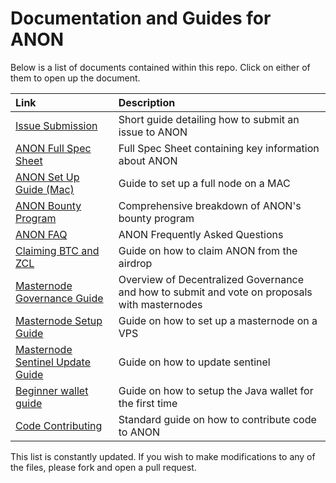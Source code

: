 # Documentation and Guides for ANON

Below is a list of documents contained within this repo. Click on either of them to open up the document.

|	Link													|	Description																						|
|:-															|:-																									|
|	[Issue Submission](issue_submission.md)					|	Short guide detailing how to submit an issue to ANON											|
|	[ANON Full Spec Sheet](anon_spec_sheet.md)				|	Full Spec Sheet containing key information about ANON											|
|	[ANON Set Up Guide (Mac)](first_time_setup_mac.md)		|	Guide to set up a full node on a MAC															|
|	[ANON Bounty Program](bounty_program.md)				|	Comprehensive breakdown of ANON's bounty program												|
|	[ANON FAQ](anon_faq.md)									|	ANON Frequently Asked Questions																	|
|	[Claiming BTC and ZCL](claiming_guide.md)				|	Guide on how to claim ANON from the airdrop														|
|	[Masternode Governance Guide](governance_guide.md)		|	Overview of Decentralized Governance and how to submit and vote on proposals with masternodes	|
|	[Masternode Setup Guide](anon_masternode_setup.md)		|	Guide on how to set up a masternode on a VPS													|
|	[Masternode Sentinel Update Guide](sentinel_guide.md)	|	Guide on how to update sentinel																	|
|	[Beginner wallet guide](simple_wallet_guide.md)			|	Guide on how to setup the Java wallet for the first time										|
|	[Code Contributing](contributing.md)					|	Standard guide on how to contribute code to ANON												|

This list is constantly updated. If you wish to make modifications to any of the files, please fork and open a pull request.
